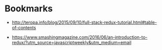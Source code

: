 # Bookmarks



- http://teropa.info/blog/2015/09/10/full-stack-redux-tutorial.html#table-of-contents

- https://www.smashingmagazine.com/2016/06/an-introduction-to-redux/?utm_source=javascriptweekly&utm_medium=email




